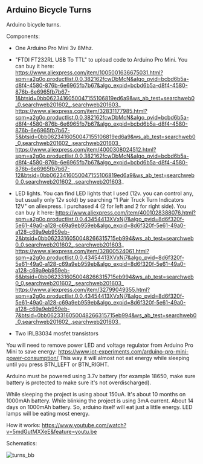 Arduino Bicycle Turns
-------------------------

Arduino bicycle turns.

Components:

- One Arduino Pro Mini 3v 8Mhz.

- "FTDI FT232RL USB To TTL" to upload code to Arduino Pro Mini.  You can buy it here:
    https://www.aliexpress.com/item/1005001636675031.html?spm=a2g0o.productlist.0.0.382162fcwDbMcN&algo_pvid=bcbd6b5a-d8f4-4580-876b-6e6965fb7b67&algo_expid=bcbd6b5a-d8f4-4580-876b-6e6965fb7b67-1&btsid=0bb0623416050047155106819ed6a9&ws_ab_test=searchweb0_0,searchweb201602_,searchweb201603_
    https://www.aliexpress.com/item/32831177985.html?spm=a2g0o.productlist.0.0.382162fcwDbMcN&algo_pvid=bcbd6b5a-d8f4-4580-876b-6e6965fb7b67&algo_expid=bcbd6b5a-d8f4-4580-876b-6e6965fb7b67-5&btsid=0bb0623416050047155106819ed6a9&ws_ab_test=searchweb0_0,searchweb201602_,searchweb201603_
    https://www.aliexpress.com/item/4000308024512.html?spm=a2g0o.productlist.0.0.382162fcwDbMcN&algo_pvid=bcbd6b5a-d8f4-4580-876b-6e6965fb7b67&algo_expid=bcbd6b5a-d8f4-4580-876b-6e6965fb7b67-12&btsid=0bb0623416050047155106819ed6a9&ws_ab_test=searchweb0_0,searchweb201602_,searchweb201603_

- LED lights. You can find LED lights that I used (12v. you can control any, but usually only 12v sold) by searching "1 Pair Truck Turn Indicators 12V" on aliexpress. I purchased 4 (2 for left and 2 for right side). You can buy it here:
    https://www.aliexpress.com/item/4001028388076.html?spm=a2g0o.productlist.0.0.43454413XVxNj7&algo_pvid=8d6f320f-5e61-49a0-a128-c69a9eb959eb&algo_expid=8d6f320f-5e61-49a0-a128-c69a9eb959eb-2&btsid=0bb0623316050048266315715eb994&ws_ab_test=searchweb0_0,searchweb201602_,searchweb201603_
    https://www.aliexpress.com/item/32800524061.html?spm=a2g0o.productlist.0.0.43454413XVxNj7&algo_pvid=8d6f320f-5e61-49a0-a128-c69a9eb959eb&algo_expid=8d6f320f-5e61-49a0-a128-c69a9eb959eb-6&btsid=0bb0623316050048266315715eb994&ws_ab_test=searchweb0_0,searchweb201602_,searchweb201603_
    https://www.aliexpress.com/item/32799049355.html?spm=a2g0o.productlist.0.0.43454413XVxNj7&algo_pvid=8d6f320f-5e61-49a0-a128-c69a9eb959eb&algo_expid=8d6f320f-5e61-49a0-a128-c69a9eb959eb-7&btsid=0bb0623316050048266315715eb994&ws_ab_test=searchweb0_0,searchweb201602_,searchweb201603_

- Two IRLB3034 mosfet transistors

You will need to remove power LED and voltage regulator from Arduino Pro Mini to save energy:
https://www.iot-experiments.com/arduino-pro-mini-power-consumption/
This way it will almost not eat energy while sleeping until you press BTN_LEFT or BTN_RIGHT.

Arduino must be powered using 3.7v battery (for example 18650, make sure battery is protected to make sure it's not overdischarged).

While sleeping the project is using about 150uA. It's about 10 months on 1000mAh battery.
While blinking the project is using 3mA current. About 14 days on 1000mAh battery.
So, arduino itself will eat just a little energy. LED lamps will be eating most energy.

How it works: https://www.youtube.com/watch?v=5mdGutMXXeE&feature=youtu.be


Schematics:

![turns_bb](https://user-images.githubusercontent.com/109203/98668673-cd2e0d00-2382-11eb-9139-51e54b6c9164.png)
